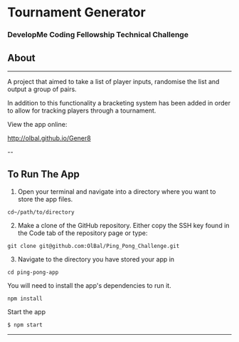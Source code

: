 # Tournament Generator
### DevelopMe Coding Fellowship Technical Challenge


## About

---

A project that aimed to take a list of player inputs, randomise the list and output a group of pairs.

In addition to this functionality a bracketing system has been added in order to allow for tracking players
through a tournament.

View the app online:

http://olbal.github.io/Gener8

--

## To Run The App

1.  Open your terminal and navigate into a directory where you want to store the app files.

```
cd~/path/to/directory
```

2. Make a clone of the GitHub repository. Either copy the SSH key found in the Code tab of the repository page or type:

```
git clone git@github.com:OlBal/Ping_Pong_Challenge.git
```

3. Navigate to the directory you have stored your app in

```
cd ping-pong-app
```

You will need to install the app's dependencies to run it.

```
npm install
```

Start the app

```
$ npm start
```



---

